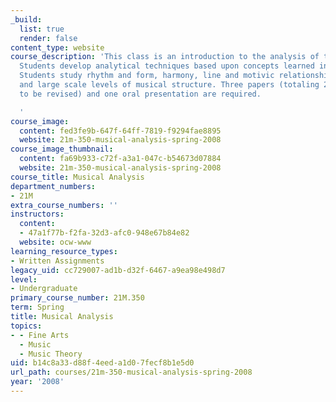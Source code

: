 ```yaml
---
_build:
  list: true
  render: false
content_type: website
course_description: 'This class is an introduction to the analysis of tonal music.
  Students develop analytical techniques based upon concepts learned in 21M.301-21M.302.
  Students study rhythm and form, harmony, line and motivic relationships at local
  and large scale levels of musical structure. Three papers (totaling 20 pages, one
  to be revised) and one oral presentation are required.

  '
course_image:
  content: fed3fe9b-647f-64ff-7819-f9294fae8895
  website: 21m-350-musical-analysis-spring-2008
course_image_thumbnail:
  content: fa69b933-c72f-a3a1-047c-b54673d07884
  website: 21m-350-musical-analysis-spring-2008
course_title: Musical Analysis
department_numbers:
- 21M
extra_course_numbers: ''
instructors:
  content:
  - 47a1f77b-f2fa-32d3-afc0-948e67b84e82
  website: ocw-www
learning_resource_types:
- Written Assignments
legacy_uid: cc729007-ad1b-d32f-6467-a9ea98e498d7
level:
- Undergraduate
primary_course_number: 21M.350
term: Spring
title: Musical Analysis
topics:
- - Fine Arts
  - Music
  - Music Theory
uid: b14c8a33-d88f-4eed-a1d0-7fecf8b1e5d0
url_path: courses/21m-350-musical-analysis-spring-2008
year: '2008'
---
```

